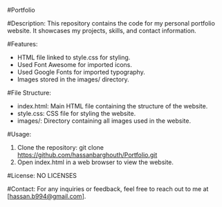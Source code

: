 #Portfolio

#Description:
This repository contains the code for my personal portfolio website. It showcases my projects, skills, and contact information.

#Features:
- HTML file linked to style.css for styling.
- Used Font Awesome for imported icons.
- Used Google Fonts for imported typography.
- Images stored in the images/ directory.

#File Structure:
- index.html: Main HTML file containing the structure of the website.
- style.css: CSS file for styling the website.
- images/: Directory containing all images used in the website.

#Usage:
1. Clone the repository: git clone <https://github.com/hassanbarghouth/Portfolio.git>
2. Open index.html in a web browser to view the website.

#License:
NO LICENSES

#Contact:
For any inquiries or feedback, feel free to reach out to me at [hassan.b994@gmail.com]. 

